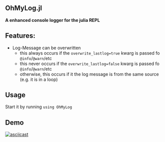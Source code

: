 OhMyLog.jl
---------
**A enhanced console logger for the julia REPL**


## Features:

 - Log-Message can be overwritten
   - this always occurs if the `overwrite_lastlog=true` kwarg is passed fo `@info`/`@warn`/etc
   - this never occurs if the `overwrite_lastlog=false` kwarg is passed fo `@info`/`@warn`/etc
   - otherwise, this occurs if it the log message is from the same source (e.g. it is in a loop)


## Usage

Start it by running `using OhMyLog`


## Demo

[![asciicast](https://asciinema.org/a/Cl5lps1KrhprTIvhipTPZfWNC.png)](https://asciinema.org/a/Cl5lps1KrhprTIvhipTPZfWNC?t=42)
